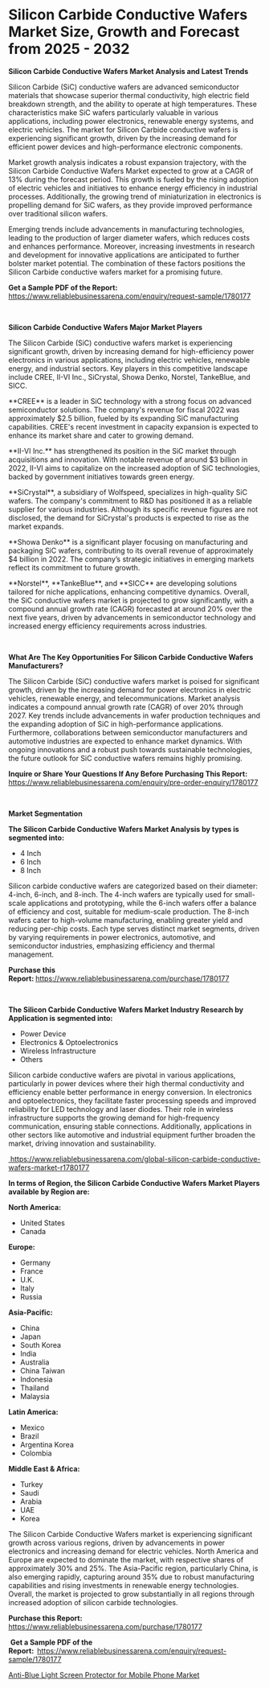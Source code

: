 <p><h1>Silicon Carbide Conductive Wafers Market Size, Growth and Forecast from 2025 - 2032</h1></p><p><strong>Silicon Carbide Conductive Wafers Market Analysis and Latest Trends</strong></p>
<p><p>Silicon Carbide (SiC) conductive wafers are advanced semiconductor materials that showcase superior thermal conductivity, high electric field breakdown strength, and the ability to operate at high temperatures. These characteristics make SiC wafers particularly valuable in various applications, including power electronics, renewable energy systems, and electric vehicles. The market for Silicon Carbide conductive wafers is experiencing significant growth, driven by the increasing demand for efficient power devices and high-performance electronic components.</p><p>Market growth analysis indicates a robust expansion trajectory, with the Silicon Carbide Conductive Wafers Market expected to grow at a CAGR of 13% during the forecast period. This growth is fueled by the rising adoption of electric vehicles and initiatives to enhance energy efficiency in industrial processes. Additionally, the growing trend of miniaturization in electronics is propelling demand for SiC wafers, as they provide improved performance over traditional silicon wafers.</p><p>Emerging trends include advancements in manufacturing technologies, leading to the production of larger diameter wafers, which reduces costs and enhances performance. Moreover, increasing investments in research and development for innovative applications are anticipated to further bolster market potential. The combination of these factors positions the Silicon Carbide conductive wafers market for a promising future.</p></p>
<p><strong>Get a Sample PDF of the Report:&nbsp;</strong> <a href="https://www.reliablebusinessarena.com/enquiry/request-sample/1780177?utm_campaign=2514&utm_medium=2&utm_source=Github&utm_content=ia&utm_term=25032025&utm_id=silicon-carbide-conductive-wafers">https://www.reliablebusinessarena.com/enquiry/request-sample/1780177</a></p>
<p>&nbsp;</p>
<p><strong>Silicon Carbide Conductive Wafers Major Market Players</strong></p>
<p><p>The Silicon Carbide (SiC) conductive wafers market is experiencing significant growth, driven by increasing demand for high-efficiency power electronics in various applications, including electric vehicles, renewable energy, and industrial sectors. Key players in this competitive landscape include CREE, II-VI Inc., SiCrystal, Showa Denko, Norstel, TankeBlue, and SICC.</p><p>**CREE** is a leader in SiC technology with a strong focus on advanced semiconductor solutions. The company's revenue for fiscal 2022 was approximately $2.5 billion, fueled by its expanding SiC manufacturing capabilities. CREE's recent investment in capacity expansion is expected to enhance its market share and cater to growing demand.</p><p>**II-VI Inc.** has strengthened its position in the SiC market through acquisitions and innovation. With notable revenue of around $3 billion in 2022, II-VI aims to capitalize on the increased adoption of SiC technologies, backed by government initiatives towards green energy.</p><p>**SiCrystal**, a subsidiary of Wolfspeed, specializes in high-quality SiC wafers. The company's commitment to R&D has positioned it as a reliable supplier for various industries. Although its specific revenue figures are not disclosed, the demand for SiCrystal's products is expected to rise as the market expands.</p><p>**Showa Denko** is a significant player focusing on manufacturing and packaging SiC wafers, contributing to its overall revenue of approximately $4 billion in 2022. The company’s strategic initiatives in emerging markets reflect its commitment to future growth.</p><p>**Norstel**, **TankeBlue**, and **SICC** are developing solutions tailored for niche applications, enhancing competitive dynamics. Overall, the SiC conductive wafers market is projected to grow significantly, with a compound annual growth rate (CAGR) forecasted at around 20% over the next five years, driven by advancements in semiconductor technology and increased energy efficiency requirements across industries.</p></p>
<p>&nbsp;</p>
<p><strong>What Are The Key Opportunities For Silicon Carbide Conductive Wafers Manufacturers?</strong></p>
<p><p>The Silicon Carbide (SiC) conductive wafers market is poised for significant growth, driven by the increasing demand for power electronics in electric vehicles, renewable energy, and telecommunications. Market analysis indicates a compound annual growth rate (CAGR) of over 20% through 2027. Key trends include advancements in wafer production techniques and the expanding adoption of SiC in high-performance applications. Furthermore, collaborations between semiconductor manufacturers and automotive industries are expected to enhance market dynamics. With ongoing innovations and a robust push towards sustainable technologies, the future outlook for SiC conductive wafers remains highly promising.</p></p>
<p><strong>Inquire or Share Your Questions If Any Before Purchasing This Report:</strong> <a href="https://www.reliablebusinessarena.com/enquiry/pre-order-enquiry/1780177?utm_campaign=2514&utm_medium=2&utm_source=Github&utm_content=ia&utm_term=25032025&utm_id=silicon-carbide-conductive-wafers">https://www.reliablebusinessarena.com/enquiry/pre-order-enquiry/1780177</a></p>
<p>&nbsp;</p>
<p><strong>Market Segmentation</strong></p>
<p><strong>The Silicon Carbide Conductive Wafers Market Analysis by types is segmented into:</strong></p>
<p><ul><li>4 Inch</li><li>6 Inch</li><li>8 Inch</li></ul></p>
<p><p>Silicon carbide conductive wafers are categorized based on their diameter: 4-inch, 6-inch, and 8-inch. The 4-inch wafers are typically used for small-scale applications and prototyping, while the 6-inch wafers offer a balance of efficiency and cost, suitable for medium-scale production. The 8-inch wafers cater to high-volume manufacturing, enabling greater yield and reducing per-chip costs. Each type serves distinct market segments, driven by varying requirements in power electronics, automotive, and semiconductor industries, emphasizing efficiency and thermal management.</p></p>
<p><strong>Purchase this Report:&nbsp;</strong><a href="https://www.reliablebusinessarena.com/purchase/1780177?utm_campaign=2514&utm_medium=2&utm_source=Github&utm_content=ia&utm_term=25032025&utm_id=silicon-carbide-conductive-wafers">https://www.reliablebusinessarena.com/purchase/1780177</a></p>
<p>&nbsp;</p>
<p><strong>The Silicon Carbide Conductive Wafers Market Industry Research by Application is segmented into:</strong></p>
<p><ul><li>Power Device</li><li>Electronics & Optoelectronics</li><li>Wireless Infrastructure</li><li>Others</li></ul></p>
<p><p>Silicon carbide conductive wafers are pivotal in various applications, particularly in power devices where their high thermal conductivity and efficiency enable better performance in energy conversion. In electronics and optoelectronics, they facilitate faster processing speeds and improved reliability for LED technology and laser diodes. Their role in wireless infrastructure supports the growing demand for high-frequency communication, ensuring stable connections. Additionally, applications in other sectors like automotive and industrial equipment further broaden the market, driving innovation and sustainability.</p></p>
<p><a href="https://www.reliablebusinessarena.com/global-silicon-carbide-conductive-wafers-market-r1780177?utm_campaign=2514&utm_medium=2&utm_source=Github&utm_content=ia&utm_term=25032025&utm_id=silicon-carbide-conductive-wafers">&nbsp;https://www.reliablebusinessarena.com/global-silicon-carbide-conductive-wafers-market-r1780177</a></p>
<p><strong>In terms of Region, the Silicon Carbide Conductive Wafers Market Players available by Region are:</strong></p>
<p>
    <p> <strong> North America: </strong>
        <ul>
            <li>United States</li>
            <li>Canada</li>
        </ul>
        </p> 
    <p> <strong> Europe: </strong>
        <ul>
            <li>Germany</li>
            <li>France</li>
            <li>U.K.</li>
            <li>Italy</li>
            <li>Russia</li>
        </ul>
        </p> 
    <p> <strong> Asia-Pacific: </strong>
        <ul>
            <li>China</li>
            <li>Japan</li>
            <li>South Korea</li>
            <li>India</li>
            <li>Australia</li>
            <li>China Taiwan</li>
            <li>Indonesia</li>
            <li>Thailand</li>
            <li>Malaysia</li>
        </ul>
        </p> 
    <p> <strong> Latin America: </strong>
        <ul>
            <li>Mexico</li>
            <li>Brazil</li>
            <li>Argentina Korea</li>
            <li>Colombia</li>
        </ul>
        </p> 
    <p> <strong> Middle East & Africa: </strong>
        <ul>
            <li>Turkey</li>
            <li>Saudi</li>
            <li>Arabia</li>
            <li>UAE</li>
            <li>Korea</li>
        </ul>
    </p>
    </p>
<p><p>The Silicon Carbide Conductive Wafers market is experiencing significant growth across various regions, driven by advancements in power electronics and increasing demand for electric vehicles. North America and Europe are expected to dominate the market, with respective shares of approximately 30% and 25%. The Asia-Pacific region, particularly China, is also emerging rapidly, capturing around 35% due to robust manufacturing capabilities and rising investments in renewable energy technologies. Overall, the market is projected to grow substantially in all regions through increased adoption of silicon carbide technologies.</p></p>
<p><strong>Purchase this Report: </strong><a href="https://www.reliablebusinessarena.com/purchase/1780177?utm_campaign=2514&utm_medium=2&utm_source=Github&utm_content=ia&utm_term=25032025&utm_id=silicon-carbide-conductive-wafers">https://www.reliablebusinessarena.com/purchase/1780177</a></p>
<p>&nbsp;<strong>Get a Sample PDF of the Report:&nbsp;&nbsp;</strong><a href="https://www.reliablebusinessarena.com/enquiry/request-sample/1780177?utm_campaign=2514&utm_medium=2&utm_source=Github&utm_content=ia&utm_term=25032025&utm_id=silicon-carbide-conductive-wafers">https://www.reliablebusinessarena.com/enquiry/request-sample/1780177</a></p>
<p><strong></strong></p>
<p><p><a href="https://github.com/WashimHussain441/Market-Research-Report-List-2/blob/main/anti-blue-light-screen-protector-for-mobile-phone-market.md?utm_campaign=2514&utm_medium=2&utm_source=Github&utm_content=ia&utm_term=25032025&utm_id=silicon-carbide-conductive-wafers">Anti-Blue Light Screen Protector for Mobile Phone Market</a></p></p>